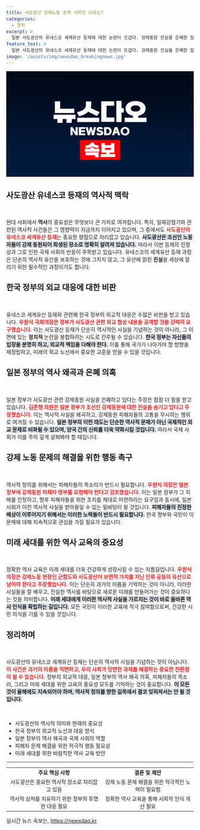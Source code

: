 ```yaml
---
title: 사도광산 강제노동 흔적 사라진 이유는?
categories:
  - 정치
excerpt: >
  일본 사도광산의 유네스코 세계유산 등재에 대한 논란이 뜨겁다. 강제동원 진실을 은폐한 일본, 이에 대한 한국 정부의 외교적 대응이 부족하다는 비판이 제기되며, 범야권 정치인들이 강력 대응을 예고하고 있다.
feature_text: >
  일본 사도광산의 유네스코 세계유산 등재에 대한 논란이 뜨겁다. 강제동원 진실을 은폐한 일본, 이에 대한 한국 정부의 외교적 대응이 부족하다는 비판이 제기되며, 범야권 정치인들이 강력 대응을 예고하고 있다.
image: '/assets/img/newsdao_breakingnews.jpg'
---
```


<p><img src="/assets/img/newsdao_breakingnews.jpg" alt="pcversion 속보" /></p>

<h2 data-ke-size="size26">사도광산 유네스코 등재의 역사적 맥락</h2>

<p data-ke-size="size16">&nbsp;</p>  

<p>현대 사회에서 <b>역사</b>의 중요성은 무엇보다 큰 가치로 여겨집니다. 특히, 일제강점기와 관련된 역사적 사건들은 그 영향력이 지금까지 이어지고 있으며, 그 중에서도 <b><span style="color: #ee2323;">사도광산의 유네스코 세계유산 등재</span></b>는 중요한 쟁점으로 자리잡고 있습니다. <b><span style="background-color: #21538527;">사도광산은 조선인 노동자들이 강제 동원되어 희생된 장소로 명확히 알려져 있습니다.</span></b> 따라서 이번 등재의 진정성과 그로 인한 국제 사회의 반응이 주목받고 있습니다. 유네스코의 세계유산 등재 과정은 단순히 역사적 유산을 보호하는 것에 그치지 않고, 그 유산에 얽힌 <b>진실</b>을 세상에 알리기 위한 필수적인 과정이기도 합니다. </p>

<h2 data-ke-size="size26">한국 정부의 외교 대응에 대한 비판</h2>

<p data-ke-size="size16">&nbsp;</p>  

<p>유네스코 세계유산 등재와 관련해 한국 정부의 외교적 대응은 수많은 비판을 받고 있습니다. <b><span style="color: #ee2323;">우원식 국회의장은 정부가 사도광산 관련 외교 협상 내용을 공개할 것을 강력히 요구했습니다.</span></b> 이는 사도광산 등재가 단순히 역사적인 사실을 기념하는 것이 아니라, 그 이면에 있는 <b>정치적</b> 논란을 봉합하려는 시도로 간주될 수 있습니다. <b><span style="background-color: #21538527;">한국 정부는 자신들의 입장을 분명히 하고, 외교적 책임을 다해야 한다.</span></b> 이를 통해 국가가 나아가야 할 방향을 재정립하고, 미래의 외교 노선에서 중요한 교훈을 얻을 수 있을 것입니다. </p>

<h2 data-ke-size="size26">일본 정부의 역사 왜곡과 은폐 의혹</h2> 

<p data-ke-size="size16">&nbsp;</p>  

<p>일본 정부가 사도광산 관련 강제동원 사실을 은폐하고 있다는 주장은 점점 더 힘을 받고 있습니다. <b><span style="color: #ee2323;">김준형 의원은 일본 정부가 조선인 강제동원에 대한 진실을 숨기고 있다고 주장했습니다.</span></b> 이는 역사적 사실을 왜곡하고, 강제동원 피해자들의 고통을 무시하는 행위로 여겨질 수 있습니다. <b><span style="background-color: #21538527;">일본 정부의 이런 태도는 단순한 역사적 문제가 아닌 국제적인 외교 문제로 비화될 수 있으며, 양국 간의 신뢰를 더욱 약화시킬 것입니다.</span></b> 따라서 국제 사회가 이를 주의 깊게 살펴봐야 할 때입니다.</p>

<h2 data-ke-size="size26">강제 노동 문제의 해결을 위한 행동 촉구</h2>

<p data-ke-size="size16">&nbsp;</p>  

<p>역사적 정의를 위해서는 피해자들의 목소리가 반드시 필요합니다. <b><span style="color: #ee2323;">우원식 의장은 일본 정부에 강제동원 피해자 명부를 요청해야 한다고 강조했습니다.</span></b> 이는 일본 정부가 그 피해를 인정하고, 향후 피해자들을 위한 조치를 제대로 마련하라는 요구임과 동시에, 일본 사회가 이런 역사적 사실을 받아들일 수 있는 밑바탕이 될 것입니다. <b><span style="background-color: #21538527;">피해자들의 진정한 배상이 이루어지기 위해서는 이러한 노력들이 반드시 필요합니다.</span></b> 한국 정부와 국민이 이 문제에 대해 지속적으로 관심을 가질 필요가 있습니다. </p>

<h2 data-ke-size="size26">미래 세대를 위한 역사 교육의 중요성</h2>

<p data-ke-size="size16">&nbsp;</p>  

<p>정확한 역사 교육은 미래 세대를 더욱 건강하게 성장시킬 수 있는 지름길입니다. <b><span style="color: #ee2323;">우원식 의장은 강제노동 현장인 군함도와 사도광산이 보편적 가치를 지닌 인류 공동의 유산으로 남아야 한다고 주장했습니다.</span></b> 이는 단순히 과거의 아픔을 기억하는 것이 아니라, 이러한 사실들을 잘 배우고, 진실한 역사를 바탕으로 새로운 미래를 만들어가는 것이 중요하다는 것을 의미합니다. <b><span style="background-color: #21538527;">미래 세대에게 이러한 역사적 사실을 가르치는 것이 바로 올바른 역사 인식을 확립하는 길입니다.</span></b> 모든 국민이 이러한 교육에 적극 참여함으로써, 건강한 시민 의식을 기를 수 있을 것입니다. </p>

<h2 data-ke-size="size26">정리하며</h2>

<p data-ke-size="size16">&nbsp;</p>  

<p>사도광산의 유네스코 세계유산 등재는 단순히 역사적 사실을 기념하는 것이 아닙니다. <b><span style="color: #ee2323;">이 사건은 과거의 아픔을 직면하고, 우리 사회가 당면한 과제를 해결하는 중요한 전환점이 될 수 있습니다.</span></b> 정부의 외교적 대응, 일본 정부의 역사 왜곡 의혹, 피해자들의 목소리, 그리고 미래 세대를 위한 교육의 중요성 모두를 기억하는 것이 중요합니다. <b><span style="background-color: #21538527;">이 모든 것이 올해에도 지속되어야 하며, 역사적 정의를 향한 길목에서 결코 잊혀져서는 안 될 것입니다.</span></b> </p>

<p data-ke-size="size16">&nbsp;</p>  

<ul>
    <li>사도광산의 역사적 의미와 현재의 중요성</li>
    <li>한국 정부의 외교적 노선과 대응 방식</li>
    <li>일본 정부의 역사 왜곡과 국제 사회의 역할</li>
    <li>피해자 문제 해결을 위한 적극적 행동 필요성</li>
    <li>미래 세대를 위한 바람직한 역사 교육 방안</li>
</ul>

<hr style="height:1px;border:none;background-color:#333;"> 

<table style="width:100%; border-collapse: collapse;">
    <tr>
        <td style="text-align: center; height: 17px;"><b>주요 핵심 사항</b></td>
        <td style="text-align: center; height: 17px;"><b>결론 및 제안</b></td>
    </tr>
    <tr>
        <td style="text-align: center;">사도광산은 중요한 역사적 장소로 자리잡고 있음</td>
        <td style="text-align: center;">강제 노동 문제 해결을 위한 적극적인 노력이 필요함</td>
    </tr>
    <tr>
        <td style="text-align: center;">역사적 상처를 치유하기 위한 정부의 투명한 대응 필요</td>
        <td style="text-align: center;">정확한 역사 교육을 통해 사회적 인식 개선 필요</td>
    </tr>
</table>
실시간 뉴스 속보는, <a href="https://newsdao.kr" rel="dofollow">https://newsdao.kr</a>


